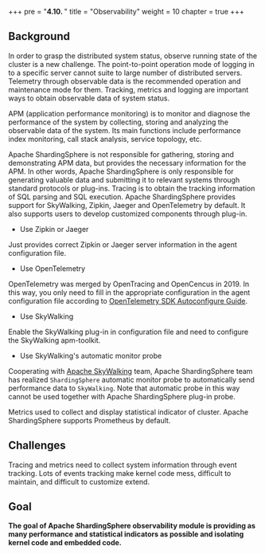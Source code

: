 +++
pre = "<b>4.10. </b>"
title = "Observability"
weight = 10
chapter = true
+++

## Background

In order to grasp the distributed system status, observe running state of the cluster is a new challenge.
The point-to-point operation mode of logging in to a specific server cannot suite to large number of distributed servers.
Telemetry through observable data is the recommended operation and maintenance mode for them.
Tracking, metrics and logging are important ways to obtain observable data of system status.

APM (application performance monitoring) is to monitor and diagnose the performance of the system by collecting, storing and analyzing the observable data of the system. Its main functions include performance index monitoring, call stack analysis, service topology, etc.

Apache ShardingSphere is not responsible for gathering, storing and demonstrating APM data, but provides the necessary information for the APM.
In other words, Apache ShardingSphere is only responsible for generating valuable data and submitting it to relevant systems through standard protocols or plug-ins.
Tracing is to obtain the tracking information of SQL parsing and SQL execution. Apache ShardingSphere provides support for SkyWalking, Zipkin, Jaeger and OpenTelemetry by default. It also supports users to develop customized components through plug-in.

- Use Zipkin or Jaeger

Just provides correct Zipkin or Jaeger server information in the agent configuration file.

- Use OpenTelemetry

OpenTelemetry was merged by OpenTracing and OpenCencus in 2019.
In this way, you only need to fill in the appropriate configuration in the agent configuration file according to [OpenTelemetry SDK Autoconfigure Guide](https://github.com/open-telemetry/opentelemetry-java/tree/main/sdk-extensions/autoconfigure).

- Use SkyWalking

Enable the SkyWalking plug-in in configuration file and need to configure the SkyWalking apm-toolkit.

- Use SkyWalking's automatic monitor probe

Cooperating with [Apache SkyWalking](https://skywalking.apache.org/) team,
Apache ShardingSphere team has realized `ShardingSphere` automatic monitor probe to automatically send performance data to `SkyWalking`. Note that automatic probe in this way cannot be used together with Apache ShardingSphere plug-in probe.

Metrics used to collect and display statistical indicator of cluster. Apache ShardingSphere supports Prometheus by default.

## Challenges

Tracing and metrics need to collect system information through event tracking.
Lots of events tracking make kernel code mess, difficult to maintain, and difficult to customize extend.

## Goal

**The goal of Apache ShardingSphere observability module is providing as many performance and statistical indicators as possible and isolating kernel code and embedded code.**
